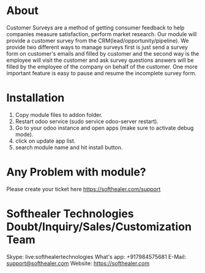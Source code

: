 About
============
Customer Surveys are a method of getting consumer feedback to help companies measure satisfaction, perform market research. Our module will provide a customer survey from the CRM(lead/opportunity/pipeline). We provide two different ways to manage surveys first is just send a survey form on customer's emails and filled by customer and the second way is the employee will visit the customer and ask survey questions answers will be filled by the employee of the company on behalf of the customer. One more important feature is easy to pause and resume the incomplete survey form.

Installation
============
1) Copy module files to addon folder.
2) Restart odoo service (sudo service odoo-server restart).
3) Go to your odoo instance and open apps (make sure to activate debug mode).
4) click on update app list.
5) search module name and hit install button.

Any Problem with module?
=====================================
Please create your ticket here https://softhealer.com/support

Softhealer Technologies Doubt/Inquiry/Sales/Customization Team
=====================================
Skype: live:softhealertechnologies
What's app: +917984575681
E-Mail: support@softhealer.com
Website: https://softhealer.com
